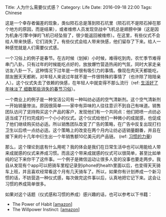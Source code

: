 Title: 人为什么需要仪式感？
Category: Life
Date: 2016-09-18 22:00
Tags: Chinese

这是一个幸存者偏差的现象，类似陨石总是落到陨石坑里（陨石坑不是陨石掉在那个地方的原因，而是结果），或者维修人员发现空战中飞机总是翅膀中弹（这是因为机身/引擎中弹的飞机已经坠毁了，很少能返回被维修）。在这里，有些仪式不会给人带来快感，它们消失了。有些仪式会给人带来快感，他们留存了下来。给人一种感觉就是人们需要仪式感。

一个习俗上的例子是春节。在古时候（划掉）小时候，难得吃到肉，农忙季节难得串门八卦。只有过年的时候能吃点好的，放放爆竹营造热闹的气氛，同时大家走亲访友八卦一下。这种情况下过年是一件很有吸引力的事情。像现在肉天天都能吃，朋友圈天天都刷，对年轻人来说过年就不是一件很特殊的事情了（也许除了陪陪亲人）。这个仪式失去了依赖的快感，在年轻人中就变得不那么流行（ref: [生活好了年味淡了 细数那些消失的春节习俗](https://link.zhihu.com/?target=http%3A//china.org.cn/chinese/2013-02/05/content_27894481.htm)）。

一个商业上的例子是一种宝洁公司有一种叫纺必适的空气清新剂。这个空气清新剂一开始销量惨淡。原因很简单——家中有异味的人往往意识不到自己有味道。销售团队访问了坚持购买这个产品的客户，发现他们有一个共同点：他们把喷一点纺必适当成了打扫完成的一个小小的仪式。这个仪式给他们一种微小的成就感，也促成了他们继续购买纺必适。所以销售团队改变了广告的策略，在广告中反复出现打扫卫生以后喷一点纺必适。这个策略上的改变在两个月内让纺必适销量翻番，并且在接下来的十几年中衍生出一个年销售额10亿美元的产品链。 (ref: [习惯的力量](https://read.jd.com/15335/738400.html))

那么，这个理论到底有什么用呢？我的体会是我们在日常生活中也可以用能给人带来成就感的仪式来养成习惯。而且这个带来成就感的仪式可以很简单，甚至比如单纯的记下来你干了这件事。一个例子是微信运动让很多人变的没事也要走两步。我自从发现有个app可以把骑车里程记录到iphone的health里面以后，也变得天天骑车上班，并且喜欢经常看这个月有几天骑车了。所以，如果你有计划养成一个新习惯的话，不妨营造一种仪式感，每次做完这件事以后，认真地把它记下来。这会让习惯的养成简单很多。

如果对这个话题（仪式感和习惯的养成）感兴趣的话，也可以参考以下书籍：

* The Power of Habit [[amazon](http://amzn.to/2cV73H6)]
* The Willpower Instinct: [[amazon](http://amzn.to/2cB5zW3)]
